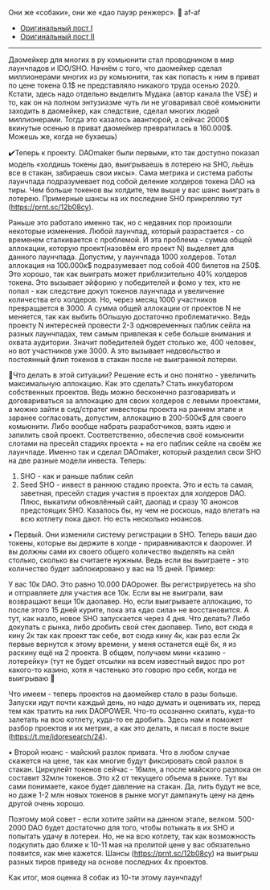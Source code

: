 Они же «собаки», они же «дао пауэр ренжерс». 🐶 af-af 

- [Оригинальный пост I](https://t.me/idoresearch/36)
- [Оригинальный пост II](https://t.me/idoresearch/37)
---

Даомейкер для многих в ру комьюнити стал проводником в мир лаунчпадов и IDO/SHO. Начнём с того, что даомейкер сделал миллионерами многих из ру комьюнити, так как попасть к ним в приват по цене токена 0.1$ не представляло никакого труда осенью 2020. Кстати, здесь надо отдельно выделить Мудака (автор канала the VSЁ) и то, как он на полном энтузиазме чуть ли не уговаривал своё комьюнити заходить в даомейкер, как следствие, сделал многих людей миллионерами. Тогда это казалось авантюрой, а сейчас 2000$ вкинутые осенью в приват даомейкер превратилась в 160.000$. Можешь же, когда не бухаешь)

✔️Теперь к проекту. 
DAOmaker были первыми, кто так доступно показал модель «холдишь токены дао, выигрываешь в лотерею на SHO, льёшь все в стакан, забираешь свои иксы». Сама метрика и система работы лаунчпада подразумевает под собой деление холдеров токена DAO на тиры. Чем больше токенов вы холдите, тем выше у вас шанс выиграть в лотерею. Примерные шансы на их последние SHO прикрепляю тут (https://prnt.sc/12b08cy). 

Раньше это работало именно так, но с недавних пор произошли некоторые изменения. 
Любой лаунчпад, который разрастается - со временем сталкивается с проблемой. И эта проблема - сумма общей аллокации, которую проект(назовём его проект N) выделяет для данного лаунчпада. Допустим, у лаунчпада 1000 холдеров. Тотал аллокация на 100.000к$ подразумевает под собой 400 билетов на 250$. Это хорошо, так как выиграть может приблизительно 40% холдеров токена. Это вызывает эйфорию у победителей и фомо у тех, кто не попал - как следствие докуп токенов лаунчпада и увеличение количества его холдеров. 
Но, через месяц 1000 участников превращается в 3000. А сумма общей аллокации от проектов N не меняется, так как выбить бОльшую достаточно проблематично. Ведь проекту N интересней провести 2-3 одновременных паблик сейла на разных лаунчпадах, тем самым привлекая к себе больше внимания и охвата аудитории. Значит победителей будет столько же, 400 человек, но вот участников уже 3000. А это вызывает недовольство и постоянный флип токенов в стакан после не выигранной лотереи. 

💭Что делать в этой ситуации? Решение есть и оно понятно - увеличить максимальную аллокацию. Как это сделать? Стать инкубатором собственных проектов. Ведь можно бесконечно разговаривать и договариваться за аллокацию для своих холдеров с левыми проектами, а можно зайти в сид/стратег инвесторы проекта на раннем этапе и заранее согласовать, допустим, аллокацию в 200-500к$ для своего комьюнити. Либо вообще набрать разработчиков, взять идею и запилить свой проект. Соответственно, обеспечив своё комьюнити слотами на пресейл стадиях проекта + на его паблик сейле на своём же лаунчпаде. Именно так и сделал DAOmaker, который разделил свои SHO на две разные модели инвеста. Теперь:
1. SHO - как и раньше паблик сейл
2. Seed SHO - инвест в раннюю стадию проекта. Это и есть та самая, заветная, пресейл стадия участия в проектах для холдеров DAO.
Плюс, выкатили обновлённый сайт, даопад и сразу 10 анонсов предстоящих SHO. Казалось бы, ну чем не роскошь, надо влетать на всю котлету пока дают. Но есть несколько нюансов.

▪️ Первый. Они изменили систему регистрации в SHO. Теперь ваши дао токены, которые вы держите в холде - приравниваются к daopower. И вы должны сами их своего общего количество выделять на сейл столько, сколько вы считаете нужным. Ведь если вы выиграете - это количество будет заблокировано у вас на 15 дней. Пример:

У вас 10к DAO. Это равно 10.000 DAOpower. Вы регистрируетесь на sho и отправляете для участия все 10к. Если вы не выиграли, вам возвращают вещи 10к даопавер. Но, если выигрываете аллокацию, то после этого 15 дней курите, пока эта «дао сила» не восстановится. А тут, как назло, новое SHO запускается через 4 дня. Что делать? Либо докупать с рынка, либо дробить свой стек даопавер. Типо, вот сюда я кину 2к так как проект так себе, вот сюда кину 4к, как раз если 2к первые вернутся к этому времени, у меня останется ещё 6к, я из раскину ещё на 2 проекта. В общем, получаем мини «казино - лотерейку» (тут не будет отсылки на всем известный видос про рот какого-то казино, хотя я частенько это говорю про себя, когда не выигрываю 🙂

Что имеем - теперь проектов на даомейкер стало в разы больше. Запуски идут почти каждый день, но надо думать и оценивать их, перед тем как тратить на них DAOPOWER. Что-то осознанно скипать, куда-то залетать на всю котлету, куда-то ее дробить. Здесь нам и поможет разбор проектов и их метрик, а как это делать, я писал в посте выше (https://t.me/idoresearch/24).

▪️ Второй нюанс - майский разлок привата. Что в любом случае скажется на цене, так как многие будут фиксировать свой разлок в стакан. Циркулейт токенов сейчас - 16млн, а после майского разлока он составит 32млн токенов. Это х2 от текущего объема в рынке. Тут вы сами понимаете, какое будет давление на стакан. Да, лить будут не все, но даже 1-2 млн новых токенов в рынке могут дампануть цену на день другой очень хорошо. 

Поэтому мой совет - если хотите зайти на данном этапе, велком. 500-2000 DAO будет достаточно для того, чтобы потыкать в их SHO и попытать удачу в лотереи. Но, не на всю котлету, так как возможность подкупить дао ближе к 10-11 мая на пролитой цене у вас обязательно появится, как мне кажется. Шансы (https://prnt.sc/12b08cy) на выигрыш разных тиров приведу на основе последних 4х проектов. 

Как итог, моя оценка 8 собак из 10-ти этому лаунчпаду!